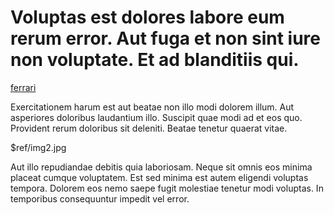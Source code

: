Voluptas est dolores labore eum rerum error. Aut fuga et non sint iure non voluptate. Et ad blanditiis qui.
===========================================================================================================
 
[ferrari]($ref/ferrari.jpg)

Exercitationem harum est aut beatae non illo modi dolorem illum. Aut asperiores doloribus laudantium illo. Suscipit quae modi ad et eos quo. Provident rerum doloribus sit deleniti. Beatae tenetur quaerat vitae.

$ref/img2.jpg
 
Aut illo repudiandae debitis quia laboriosam. Neque sit omnis eos minima placeat cumque voluptatem. Est sed minima est autem eligendi voluptas tempora. Dolorem eos nemo saepe fugit molestiae tenetur modi voluptas. In temporibus consequuntur impedit vel error.
